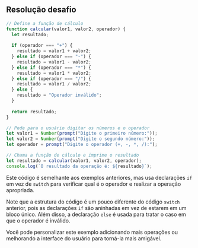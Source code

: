 ## Resolução desafio

```javascript
// Define a função de cálculo
function calcular(valor1, valor2, operador) {
  let resultado;
  
  if (operador === "+") {
    resultado = valor1 + valor2;
  } else if (operador === "-") {
    resultado = valor1 - valor2;
  } else if (operador === "*") {
    resultado = valor1 * valor2;
  } else if (operador === "/") {
    resultado = valor1 / valor2;
  } else {
    resultado = "Operador inválido";
  }
  
  return resultado;
}

// Pede para o usuário digitar os números e o operador
let valor1 = Number(prompt("Digite o primeiro número:"));
let valor2 = Number(prompt("Digite o segundo número:"));
let operador = prompt("Digite o operador (+, -, *, /):");

// Chama a função de cálculo e imprime o resultado
let resultado = calcular(valor1, valor2, operador);
console.log(`O resultado da operação é: ${resultado}`);
```

Este código é semelhante aos exemplos anteriores, mas usa declarações `if` em vez de `switch` para verificar qual é o operador e realizar a operação apropriada.

Note que a estrutura do código é um pouco diferente do código `switch` anterior, pois as declarações `if` são aninhadas em vez de estarem em um bloco único. Além disso, a declaração `else` é usada para tratar o caso em que o operador é inválido.

Você pode personalizar este exemplo adicionando mais operações ou melhorando a interface do usuário para torná-la mais amigável.
